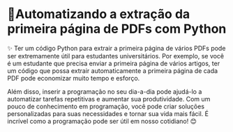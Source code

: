 

# 📌Automatizando a extração da primeira página de PDFs com Python

✨ Ter um código Python para extrair a primeira página de vários PDFs pode ser extremamente útil para estudantes universitários. Por exemplo, se você é um estudante que precisa enviar a primeira página de vários artigos, ter um código que possa extrair automaticamente a primeira página de cada PDF pode economizar muito tempo e esforço. 

Além disso, inserir a programação no seu dia-a-dia pode ajudá-lo a automatizar tarefas repetitivas e aumentar sua produtividade. Com um pouco de conhecimento em programação, você pode criar soluções personalizadas para suas necessidades e tornar sua vida mais fácil. É incrível como a programação pode ser útil em nosso cotidiano! 😊
